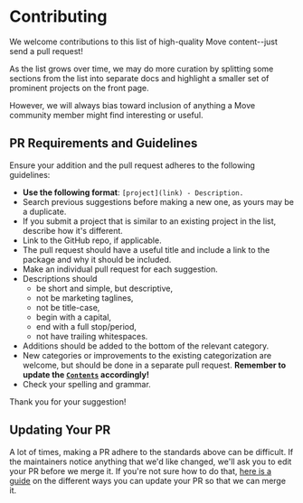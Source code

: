 # Contributing

We welcome contributions to this list of high-quality Move content--just send a pull request!

As the list grows over time, we may do more curation by splitting some sections from the list into separate docs and highlight a smaller set of prominent projects on the front page.

However, we will always bias toward inclusion of anything a Move community member might find interesting or useful.

## PR Requirements and Guidelines
Ensure your addition and the pull request adheres to the following guidelines:

- **Use the following format**: `[project](link) - Description.`
- Search previous suggestions before making a new one, as yours may be a duplicate.
- If you submit a project that is similar to an existing project in the list, describe how it's different.
- Link to the GitHub repo, if applicable.
- The pull request should have a useful title and include a link to the package and why it should be included.
- Make an individual pull request for each suggestion.
- Descriptions should
  - be short and simple, but descriptive,
  - not be marketing taglines,
  - not be title-case,
  - begin with a capital,
  - end with a full stop/period,
  - not have trailing whitespaces.
- Additions should be added to the bottom of the relevant category.
- New categories or improvements to the existing categorization are welcome, but should be done in a separate pull request. **Remember to update the [`Contents`](README.md#contents) accordingly!**
- Check your spelling and grammar.

Thank you for your suggestion!

## Updating Your PR

A lot of times, making a PR adhere to the standards above can be difficult. If the maintainers notice anything that we'd like changed, we'll ask you to edit your PR before we merge it. If you're not sure how to do that, [here is a guide](https://github.com/RichardLitt/knowledge/blob/master/github/amending-a-commit-guide.md) on the different ways you can update your PR so that we can merge it.